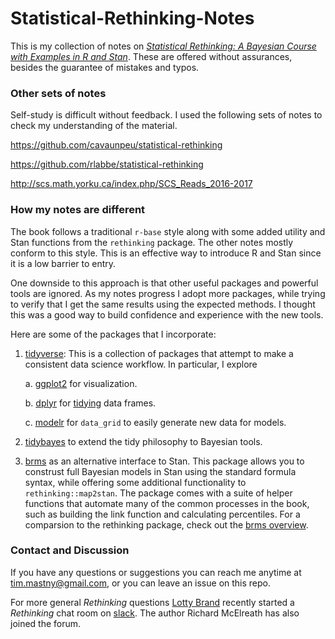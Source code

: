 # Statistical-Rethinking-Notes

This is my collection of notes on [*Statistical Rethinking: A Bayesian Course with Examples in R and Stan*](http://xcelab.net/rm/statistical-rethinking/). These are offered without assurances, besides the guarantee of mistakes and typos.


### Other sets of notes

Self-study is difficult without feedback. I used the following sets of notes to check my understanding of the material.

https://github.com/cavaunpeu/statistical-rethinking

https://github.com/rlabbe/statistical-rethinking

http://scs.math.yorku.ca/index.php/SCS_Reads_2016-2017

### How my notes are different

The book follows a traditional `r-base` style along with some added utility and Stan functions from the `rethinking` package. The other notes mostly conform to this style. This is an effective way to introduce R and Stan since it is a low barrier to entry. 

One downside to this approach is that other useful packages and powerful tools are ignored. As my notes progress I adopt more packages, while trying to verify that I get the same results using the expected methods. I thought this was a good way to build confidence and experience with the new tools. 

Here are some of the packages that I incorporate:

1. [tidyverse](https://www.tidyverse.org/packages/): This is a collection of packages that attempt to make a consistent data science workflow. In particular, I explore

    a. [ggplot2](http://ggplot2.tidyverse.org/index.html) for visualization.

    b. [dplyr](http://dplyr.tidyverse.org/) for [tidying](https://cran.r-project.org/web/packages/tidyr/vignettes/tidy-data.html) data frames.

    c. [modelr](https://github.com/tidyverse/modelr) for `data_grid` to easily generate new data for models. 

2. [tidybayes](https://github.com/mjskay/tidybayes) to extend the tidy philosophy to Bayesian tools.

3. [brms](https://github.com/paul-buerkner/brms) as an alternative interface to Stan. This package allows you to construst full Bayesian models in Stan using the standard formula syntax, while offering some additional functionality to `rethinking::map2stan`. The package comes with a suite of helper functions that automate many of the common processes in the book, such as building the link function and calculating percentiles. For a comparsion to the rethinking package, check out the [brms overview](https://cran.r-project.org/web/packages/brms/vignettes/brms_overview.pdf). 


### Contact and Discussion

If you have any questions or suggestions you can reach me anytime at tim.mastny@gmail.com, or you can leave an issue on this repo. 

For more general *Rethinking* questions [Lotty Brand](https://twitter.com/LottyBrand22) recently started a *Rethinking* chat room on [slack](https://rethinkingstatistics.slack.com/). The author Richard McElreath has also joined the forum. 



